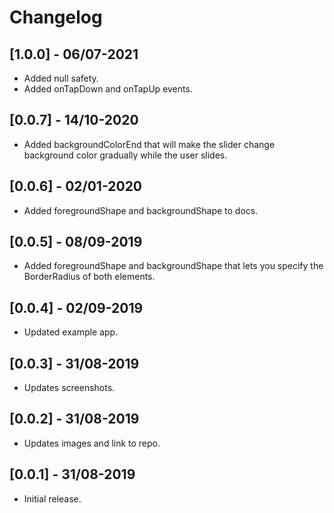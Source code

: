 # Changelog

## [1.0.0] - 06/07-2021

* Added null safety.
* Added onTapDown and onTapUp events.

## [0.0.7] - 14/10-2020

* Added backgroundColorEnd that will make the slider change background color gradually while the user slides.

## [0.0.6] - 02/01-2020

* Added foregroundShape and backgroundShape to docs.

## [0.0.5] - 08/09-2019

* Added foregroundShape and backgroundShape that lets you specify the BorderRadius of both elements.

## [0.0.4] - 02/09-2019

* Updated example app.

## [0.0.3] - 31/08-2019

* Updates screenshots.

## [0.0.2] - 31/08-2019

* Updates images and link to repo.

## [0.0.1] - 31/08-2019

* Initial release.
